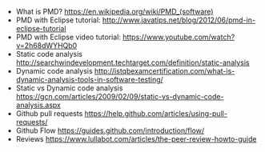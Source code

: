 * What is PMD? https://en.wikipedia.org/wiki/PMD_(software)
* PMD with Eclipse tutorial: http://www.javatips.net/blog/2012/06/pmd-in-eclipse-tutorial
* PMD with Eclipse video tutorial: https://www.youtube.com/watch?v=2h68dWYHQb0
* Static code analysis http://searchwindevelopment.techtarget.com/definition/static-analysis
* Dynamic code analysis http://istqbexamcertification.com/what-is-dynamic-analysis-tools-in-software-testing/
* Static vs Dynamic code analysis https://gcn.com/articles/2009/02/09/static-vs-dynamic-code-analysis.aspx
* Github pull requests https://help.github.com/articles/using-pull-requests/
* Github Flow https://guides.github.com/introduction/flow/
* Reviews https://www.lullabot.com/articles/the-peer-review-howto-guide
